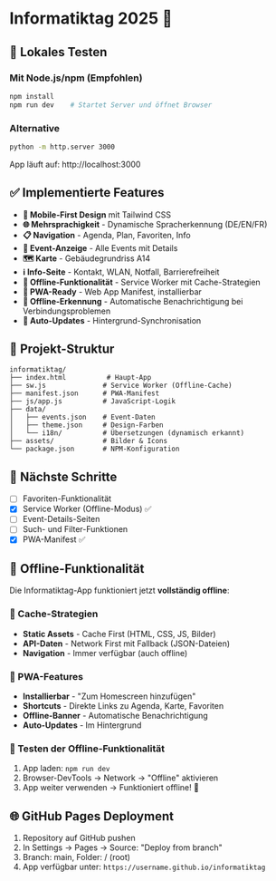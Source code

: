 # Informatiktag 2025 📱

## 🚀 Lokales Testen

### Mit Node.js/npm (Empfohlen)
```bash
npm install
npm run dev    # Startet Server und öffnet Browser
```

### Alternative
```bash
python -m http.server 3000
```

App läuft auf: http://localhost:3000

## ✅ Implementierte Features

- **📱 Mobile-First Design** mit Tailwind CSS
- **🌐 Mehrsprachigkeit** - Dynamische Spracherkennung (DE/EN/FR)
- **📋 Navigation** - Agenda, Plan, Favoriten, Info
- **📅 Event-Anzeige** - Alle Events mit Details
- **🗺️ Karte** - Gebäudegrundriss A14
- **ℹ️ Info-Seite** - Kontakt, WLAN, Notfall, Barrierefreiheit
- **🔄 Offline-Funktionalität** - Service Worker mit Cache-Strategien
- **📲 PWA-Ready** - Web App Manifest, installierbar
- **🚫 Offline-Erkennung** - Automatische Benachrichtigung bei Verbindungsproblemen
- **🔄 Auto-Updates** - Hintergrund-Synchronisation

## 🔧 Projekt-Struktur

```
informatiktag/
├── index.html          # Haupt-App
├── sw.js              # Service Worker (Offline-Cache)
├── manifest.json      # PWA-Manifest
├── js/app.js          # JavaScript-Logik
├── data/
│   ├── events.json    # Event-Daten
│   ├── theme.json     # Design-Farben
│   └── i18n/          # Übersetzungen (dynamisch erkannt)
├── assets/            # Bilder & Icons
└── package.json       # NPM-Konfiguration
```

## 📝 Nächste Schritte

- [ ] Favoriten-Funktionalität
- [x] Service Worker (Offline-Modus) ✅
- [ ] Event-Details-Seiten
- [ ] Such- und Filter-Funktionen
- [x] PWA-Manifest ✅

## 📱 Offline-Funktionalität

Die Informatiktag-App funktioniert jetzt **vollständig offline**:

### 🔄 Cache-Strategien
- **Static Assets** - Cache First (HTML, CSS, JS, Bilder)
- **API-Daten** - Network First mit Fallback (JSON-Dateien)
- **Navigation** - Immer verfügbar (auch offline)

### 📲 PWA-Features
- **Installierbar** - "Zum Homescreen hinzufügen"
- **Shortcuts** - Direkte Links zu Agenda, Karte, Favoriten
- **Offline-Banner** - Automatische Benachrichtigung
- **Auto-Updates** - Im Hintergrund

### 🔧 Testen der Offline-Funktionalität
1. App laden: `npm run dev`
2. Browser-DevTools → Network → "Offline" aktivieren
3. App weiter verwenden → Funktioniert offline! 📱

## 🌐 GitHub Pages Deployment

1. Repository auf GitHub pushen
2. In Settings → Pages → Source: "Deploy from branch"
3. Branch: main, Folder: / (root)
4. App verfügbar unter: `https://username.github.io/informatiktag` 
